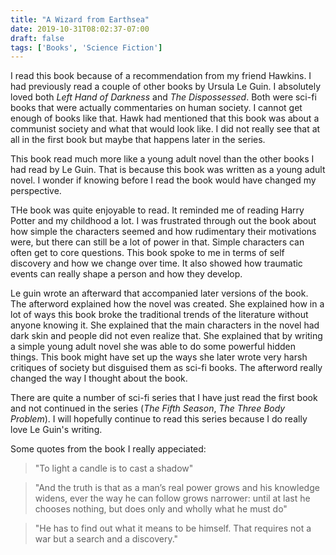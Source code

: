 ```yaml
---
title: "A Wizard from Earthsea"
date: 2019-10-31T08:02:37-07:00
draft: false
tags: ['Books', 'Science Fiction']
---
```


I read this book because of a recommendation from my friend Hawkins. I had previously read a couple of other books by Ursula Le Guin. I absolutely loved both *Left Hand of Darkness* and *The Dispossessed*. Both were sci-fi books that were actually commentaries on human society. I cannot get enough of books like that. Hawk had mentioned that this book was about a communist society and what that would look like. I did not really see that at all in the first book but maybe that happens later in the series.

This book read much more like a young adult novel than the other books I had read by Le Guin. That is because this book was written as a young adult novel. I wonder if knowing before I read the book would have changed my perspective.

THe book was quite enjoyable to read. It reminded me of reading Harry Potter and my childhood a lot. I was frustrated through out the book about how simple the characters seemed and how rudimentary their motivations were, but there can still be a lot of power in that. Simple characters can often get to core questions. This book spoke to me in terms of self discovery and how we change over time. It also showed how traumatic events can really shape a person and how they develop.

Le guin wrote an afterward that accompanied later versions of the book. The afterword explained how the novel was created. She explained how in a lot of ways this book broke the traditional trends of the literature without anyone knowing it. She explained that the main characters in the novel had dark skin and people did not even realize that. She explained that by writing a simple young adult novel she was able to do some powerful hidden things. This book might have set up the ways she later wrote very harsh critiques of society but disguised them as sci-fi books. The afterword really changed the way I thought about the book.

There are quite a number of sci-fi series that I have just read the first book and not continued in the series (*The Fifth Season*, *The Three Body Problem*). I will hopefully continue to read this series because I do really love Le Guin's writing.

Some quotes from the book I really appeciated:

> "To light a candle is to cast a shadow"

> "And the truth is that as a man’s real power grows and his knowledge widens, ever the way he can follow grows
narrower: until at last he chooses nothing, but does only and wholly what he must do"

> "He has to find out what it means to be himself. That requires not a war but a search and a discovery."

